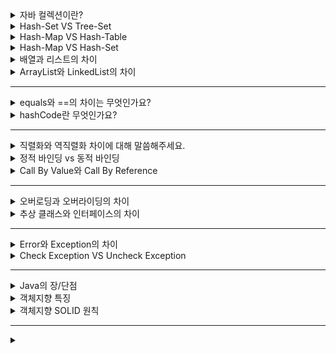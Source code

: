 <details>
    <summary>자바 컬렉션이란?</summary>

    객체들을 저장하고 관리하기 위한 자료구조 인터페이스들의 모음입니다.
    대표적인 예로 List, Set, Map이 있습니다.
</details>

<details>
    <summary>Hash-Set VS Tree-Set</summary>

    정렬기능
    - TreeSet은 요소들을 자동으로 정렬된 상태로 유지합니다. 
    - 이를 위해 TreeSet은 내부적으로 이진 검색 트리(Binary Search Tree)를 사용하여 정렬된 순서로 요소를 저장합니다.
    - 때문에, TreeSet은 요소를 추가할 때마다 정렬을 수행하므로 삽입 속도가 느릴 수 있습니다. 
    - 반면, HashSet은 정렬되지 않은 상태로 요소를 저장하므로 삽입 속도가 더 빠릅니다.
    
    성능
    - TreeSet은 이진 검색 트리를 사용하여 요소의 검색, 삽입, 삭제에 대해 O(log n)의 성능을 제공합니다. 
    - 반면, HashSet은 해시 함수를 사용하여 요소의 검색, 삽입, 삭제에 대해 O(1)의 상수 시간 성능을 제공합니다. 
    - 따라서 많은 양의 데이터를 처리해야 할 경우 HashSet이 성능 면에서 우수합니다.

    결론
    -  정렬된 상태로 요소를 유지하고 검색 성능이 중요한 경우 TreeSet을 선택할 수 있으며, 
    - 정렬이 필요 없거나 빠른 검색 및 삽입 속도가 요구되는 경우 HashSet을 선택할 수 있습니다.
</details>

<details>
    <summary>Hash-Map VS Hash-Table</summary>

    동기화 지원 여부
    - HashTable은 동기화된 메소드로 구성되어 thread-safe한 동작을 보장합니다. 즉, 여러 스레드가 동시에 HashTable을 사용해도 안전합니다. 
    - 반면, HashMap은 동기화를 지원하지 않으므로 멀티스레드 환경에서 동시 접근 시 동기화 처리를 직접 해주어야 합니다.

    null 허용 여부
    - HashTable은 키와 값 모두 null을 허용하지 않습니다. 
    - 반면, HashMap은 키와 값 모두 null을 허용합니다.

    상속
    - HashTable은 Dictionary 클래스를 상속받아 구현되었으며, 이로 인해 추가적인 확장이 어렵고,  
    - HashMap은 AbstractMap 클래스를 상속받아 구현되었습니다. AbstractMap을 확장하여 커스텀 구현이 더욱 유연합니다.  

    속도
    - 일반적으로 HashMap이 HashTable보다 더 빠른 속도를 제공합니다. 
    - 이는 동기화 처리를 하지 않기 때문에 발생하는 오버헤드가 없기 때문입니다. 
    - 하지만 동시성을 보장해야 하는 멀티스레드 환경에서는 동기화된 HashTable을 사용해야 합니다.

    결론
    - 따라서, 단일 스레드 환경에서 동작하거나 직접 동기화 처리를 수행할 수 있는 경우 HashMap을 사용하는 것이 일반적입니다. 
    - 멀티스레드 환경에서 안전한 동작을 보장해야 할 경우에는 동기화된 HashTable을 사용해야 합니다.
</details>

<details>
    <summary>Hash-Map VS Hash-Set</summary>

    저장 방식
    - HashSet은 값(value)만 저장하는 컬렉션으로, 내부적으로 HashMap을 이용하여 값을 저장하고 중복 허용하지 않습니다.
    - HashMap은 키(key)와 값(value)을 쌍으로 저장하는 컬렉션으로 키는 중복을 허용하지 않으며, 값은 중복을 허용합니다.

    요소 접근
    - HashSet은 값으로만 구성되어 있기 때문에, 값을 기준으로 요소에 접근합니다. 따라서, HashSet에서 특정 요소를 찾기 위해서는 값에 대한 동등성 비교를 수행해야 합니다. 
    - HashMap은 키와 값으로 구성되어 있기 때문에, 키를 사용하여 요소에 접근할 수 있습니다. 키를 통해 빠르게 요소를 찾을 수 있습니다.

    결론
    - HashSet은 중복된 값을 허용하지 않는 값의 집합을 구현하기 위해 사용되고, 
    - HashMap은 키-값 쌍을 저장하고 관리하기 위해 사용됩니다.
</details>

<details>
    <summary>배열과 리스트의 차이</summary>

</details>

<details>
    <summary>ArrayList와 LinkedList의 차이</summary>

</details>


---

<details>
    <summary>equals와 ==의 차이는 무엇인가요?</summary>

    기본적인 동작은 똑같은데, ==은 참조 비교를 하는 동등성 비교이고 
    equals()는 내용 비교를 하는 동일성 비교입니다. 또한  오버라이딩을 할 수 있기 때문에 사용자가 원하는 논리적인 통일성을 비교할 수 있습니다.

    - 참조 비교 : 두 객체가 같은 메모리 공간을 가리키는 지 확인
    - 내용 비교 : 두 객체의 값 확인
</details>

<details>
    <summary>hashCode란 무엇인가요?</summary>

    객체의 해시 코드 값을 반환하는 메소드입니다.
    해시 코드는 객체의 유일한 정수값으로, 해시 기반의 자료구조에서 객체를 식별하는 데 사용됩니다.
    해시 코드의 기본 구현은 객체의 메모리 주소에 기반하여 해시 코드를 생성합니다.
    
    결론
    - 동일한 객체는 항상 동일한 해시 코드를 가져야 하며, 동일한 해시 코드를 가진 객체들은 동등한 객체로 취급될 수 있도록 equals() 메소드와 함께 사용됩니다.
    - 즉, hashCode()를 재정의할 때에는 equals()와 일관성을 유지해야 합니다. 
    - 예를 들어, 즉, 두 객체가 equals() 메소드로 비교했을 때 동등하다면, hashCode() 값도 동일해야 합니다.
</details>

---

<details>
    <summary>직렬화와 역직렬화 차이에 대해 말씀해주세요.</summary>

</details>

<details>
    <summary>정적 바인딩 vs 동적 바인딩</summary>

</details>

<details>
    <summary>Call By Value와 Call By Reference</summary>

</details>

---

<details>
    <summary>오버로딩과 오버라이딩의 차이</summary>

</details>

<details>
    <summary>추상 클래스와 인터페이스의 차이</summary>

</details>

---

<details>
    <summary>Error와 Exception의 차이</summary>

</details>

<details>
    <summary>Check Exception VS Uncheck Exception</summary>

</details>

---

<details>
    <summary>Java의 장/단점</summary>

</details>

<details>
    <summary>객체지향 특징</summary>

</details>

<details>
    <summary>객체지향 SOLID 원칙</summary>

</details>

---

<details>
    <summary></summary>

</details>
